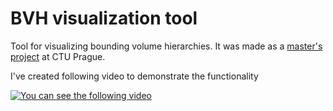 # BVH visualization tool

Tool for visualizing bounding volume hierarchies. It was made as a [master's project](https://dcgi.fel.cvut.cz/theses/2016/mayereva) at CTU Prague.

I've created following video to demonstrate the functionality

[![You can see the following video](https://img.youtube.com/vi/e3RHUw4_P58/0.jpg)](https://www.youtube.com/watch?v=e3RHUw4_P58)
